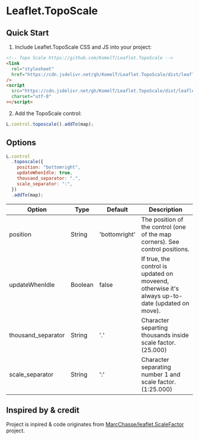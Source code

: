 # Leaflet.TopoScale

## Quick Start

1. Include Leaflet.TopoScale CSS and JS into your project:

```html
<!-- Topo Scale https://github.com/KomelT/Leaflet.TopoScale -->
<link
  rel="stylesheet"
  href="https://cdn.jsdelivr.net/gh/KomelT/Leaflet.TopoScale/dist/leaflet.toposcale.min.css"
/>
<script
  src="https://cdn.jsdelivr.net/gh/KomelT/Leaflet.TopoScale/dist/leaflet.toposcale.min.js"
  charset="utf-8"
></script>
```

2. Add the TopoScale control:

```js
L.control.toposcale().addTo(map);
```

## Options

```js
L.control
  .toposcale({
    position: "bottomright",
    updateWhenIdle: true,
    thousand_separator: ".",
    scale_separator: ":",
  })
  .addTo(map);
```

| Option             | Type    | Default       | Description                                                                                     |
| ------------------ | ------- | ------------- | ----------------------------------------------------------------------------------------------- |
| position           | String  | 'bottomright' | The position of the control (one of the map corners). See control positions.                    |
| updateWhenIdle     | Boolean | false         | If true, the control is updated on moveend, otherwise it's always up-to-date (updated on move). |
| thousand_separator | String  | '.'           | Character separting thousands inside scale factor. (25.000)                                     |
| scale_separator    | String  | ':'           | Character separating number 1 and scale factor. (1:25.000)                                      |

## Inspired by & credit

Project is inpired & code originates from [MarcChasse/leaflet.ScaleFactor](https://github.com/MarcChasse/leaflet.ScaleFactor) project.
